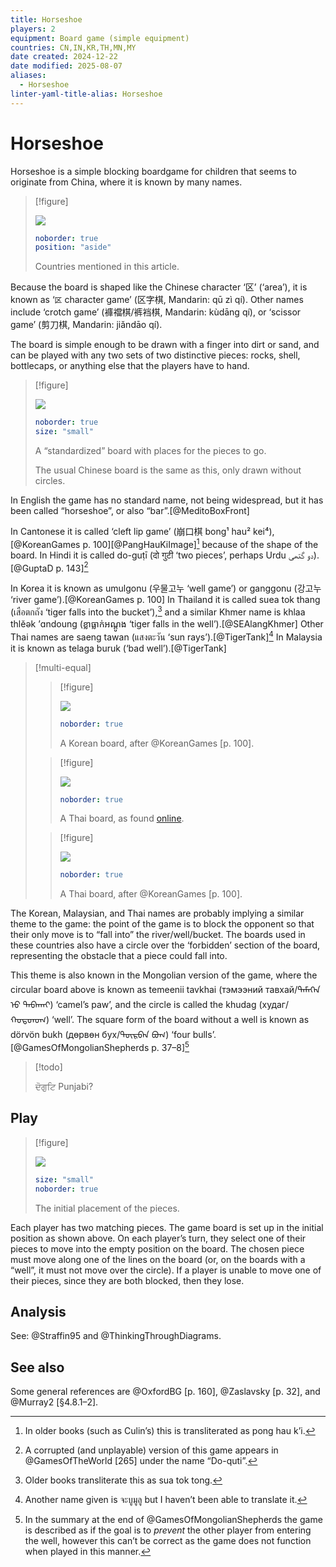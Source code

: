 ```yaml
---
title: Horseshoe
players: 2
equipment: Board game (simple equipment)
countries: CN,IN,KR,TH,MN,MY
date created: 2024-12-22
date modified: 2025-08-07
aliases:
  - Horseshoe
linter-yaml-title-alias: Horseshoe
---
```

# Horseshoe

<span class="aka">Horseshoe</span> is a simple blocking boardgame for children that seems to originate from China, where it is known by many names.

> [!figure]
>
> ![](../../maps/Horseshoe.svg)
>
> ```yaml
> noborder: true
> position: "aside"
> ```
>
> Countries mentioned in this article.

Because the board is shaped like the Chinese character ‘<span lang="zh">区</span>’ (‘area’), it is known as ‘<code>区</code> character game’ (<span lang="zh" class="aka">区字棋</span>, Mandarin: <span lang="cmn-Latn-pinyin" class="aka">qū zì qí</span>). Other names include ‘crotch game’ (<span lang="zh-Hant" class="aka">褲襠棋</span>/<span lang="zh-Hans" class="aka">裤裆棋</span>, Mandarin: <span lang="cmn-Latn-pinyin" class="aka">kùdāng qí</span>), or ‘scissor game’ (<span lang="zh" class="aka">剪刀棋</span>, Mandarin: <span lang="cmn-Latn-pinyin" class="aka">jiǎndāo qí</span>).

The board is simple enough to be drawn with a finger into dirt or sand, and can
be played with any two sets of two distinctive pieces: rocks, shell, bottlecaps,
or anything else that the players have to hand.

> [!figure]
>
> ![](standard_board.svg)
>
> ```yaml
> noborder: true
> size: "small"
> ```
>
> A “standardized” board with places for the pieces to go.
>
> The usual Chinese board is the same as this, only drawn without circles.

In English the game has no standard name, not being widespread, but it has been called “horseshoe”, or also “<span class="aka">bar</span>”.[@MeditoBoxFront]

In Cantonese it is called ‘cleft lip game’ (<span lang="yue" class="aka">崩口棋</span> <span lang="yue-Latn-jyutping" class="aka">bong¹ hau² kei⁴</span>),[@KoreanGames p.  100][@PangHauKiImage][^culintranslit] because of the shape of the board. In Hindi it is called <span lang="hi-Latn" class="aka">do-guṭī</span> (<span lang="hi" class="aka">दो गुटी</span> ‘two pieces’, perhaps Urdu <span lang="ur" class="aka">دو گتھی</span>).[@GuptaD p. 143][^corrupted]

[^corrupted]: A corrupted (and unplayable) version of this game appears in @GamesOfTheWorld [265] under the name “Do-quti”.

[^culintranslit]: In older books (such as Culin’s) this is transliterated as <span lang="yue-Latn" class="aka">pong hau k’i</span>.

In Korea it is known as <span lang="ko-Latn" class="aka">umulgonu</span> (<span lang="ko" class="aka">우물고누</span> ‘well game’) or <span lang="ko-Latn" class="aka">ganggonu</span> (<span lang="ko" class="aka">강고누</span> ‘river game’).[@KoreanGames p. 100] In Thailand it is called <span lang="th-Latn" class="aka">suea tok thang</span> (<span lang="th" class="aka">เสือตกถัง</span> ‘tiger falls into the bucket’),[^suatoktong] and a similar Khmer name is <span lang="km-Latn" class="aka">khlaa thlĕək ʼɑndoung</span> (<span lang="km" class="aka">ខ្លាធ្លាក់អណ្ដូង</span> ‘tiger falls in the well’).[@SEAlangKhmer] Other Thai names are <span lang="th-Latn" class="aka">saeng tawan</span> (<span lang="th" class="aka">แสงตะวัน</span> ‘sun rays’).[@TigerTank][^anothername] In Malaysia it is known as <Pronounce lang="ms" class="aka"  pronouncer="Alvin00">telaga buruk</Pronounce> (‘bad well’).[@TigerTank]

[^suatoktong]: Older books transliterate this as <span lang="th-Latn" class="aka">sua tok tong</span>.

[^anothername]: Another name given is <span lang="th" class="aka">จะบูมูลู</span> but I haven’t been able to translate it.


> [!multi-equal]
> > [!figure]
> >
> > ![](Korean_board.svg)
> >
> > ```yaml
> > noborder: true
> > ```
> >
> > A Korean board, after @KoreanGames [p. 100].
>
> > [!figure]
> >
> > ![](Thai_board_2.svg)
> >
> > ```yaml
> > noborder: true
> > ```
> >
> > A Thai board, as found [online](https://web.archive.org/web/20220809031306/https://shopee.co.th/%E0%B9%80%E0%B8%81%E0%B8%A1%E0%B9%80%E0%B8%AA%E0%B8%B7%E0%B8%AD%E0%B8%95%E0%B8%81%E0%B8%96%E0%B8%B1%E0%B8%87-Dead-End-%E0%B8%82%E0%B8%AD%E0%B8%87%E0%B9%80%E0%B8%A5%E0%B9%88%E0%B8%99%E0%B9%84%E0%B8%A1%E0%B9%89-%E0%B9%80%E0%B8%81%E0%B8%A1%E0%B9%84%E0%B8%A1%E0%B9%89-%E0%B8%82%E0%B8%AD%E0%B8%87%E0%B9%80%E0%B8%A5%E0%B9%88%E0%B8%99%E0%B9%84%E0%B8%A1%E0%B9%89%E0%B9%80%E0%B8%AA%E0%B8%A3%E0%B8%B4%E0%B8%A1%E0%B8%9E%E0%B8%B1%E0%B8%92%E0%B8%99%E0%B8%B2%E0%B8%81%E0%B8%B2%E0%B8%A3-%E0%B8%82%E0%B8%AD%E0%B8%87%E0%B9%80%E0%B8%A5%E0%B9%88%E0%B8%99%E0%B9%84%E0%B8%A1%E0%B9%89%E0%B8%9D%E0%B8%B6%E0%B8%81%E0%B8%AA%E0%B8%A1%E0%B8%AD%E0%B8%87-wooden-family-board-games-i.92760471.11313361650).
>
>
> > [!figure]
> >
> > ![](Thai_board.svg)
> >
> > ```yaml
> > noborder: true
> > ```
> >
> > A Thai board, after @KoreanGames [p. 100].


The Korean, Malaysian, and Thai names are probably implying a similar theme to the game: the point of the game is to block the opponent so that their only move is to “fall into” the river/well/bucket. The boards used in these countries also have a circle over the ‘forbidden’ section of the board, representing the obstacle that a piece could fall into.

This theme is also known in the Mongolian version of the game, where the circular board above is known as <span lang="mn-Latn" class="aka">temeenii tavkhai</span> (<span lang="mn-Cyrl" class="aka">тэмээний тавхай</span>/<span lang="mn-Mong" class="aka">ᠲᠡᠮᠡᢉᠡᠨ ᠦ᠋ ᠲᠠᠪᠠᠬᠠᠢ</span>) ‘camel’s paw’, and the circle is called the <span lang="mn-Latn">khudag</span> (<span lang="mn-Cyrl">худаг</span>/<span lang="mn-Mong">ᠬᠤᠳᠳᠤᠭ</span>) ‘well’. The square form of the board without a well is known as <span class="aka" lang="mn-Latn">dörvön bukh</span> (<span lang="mn-Cyrl" class="aka">дөрвөн бух</span>/<span lang="mn-Mong" class="aka">ᠳᠥᠷᠪᠡᠨ ᠪᠤᠬ</span>) ‘four bulls’.[@GamesOfMongolianShepherds p. 37–8][^query]

[^query]: In the summary at the end of @GamesOfMongolianShepherds the game is described as if the goal is to _prevent_ the other player from entering the well, however this can’t be correct as the game does not function when played in this manner.


> [!todo]
>
> <span lang="pa">ਦੋਗੁਟਿ</span> Punjabi?


## Play

> [!figure]
>
> ![](pong-hau-ki.svg)
>
> ```yaml
> size: "small"
> noborder: true
> ```
>
> The initial placement of the pieces.


Each player has two matching pieces. The game board is set up in the initial position as shown above. On each player’s turn, they select one of their pieces to move into the empty position on the board. The chosen piece must move along one of the lines on the board (or, on the boards with a  “well”, it must not move over the circle). If a player is unable to move one of their pieces, since they are both blocked, then they lose.

## Analysis

See: @Straffin95 and @ThinkingThroughDiagrams.

## See also

Some general references are @OxfordBG [p. 160], @Zaslavsky [p. 32], and @Murray2 [§4.8.1–2].
